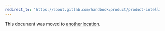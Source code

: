 ```yaml
---
redirect_to: 'https://about.gitlab.com/handbook/product/product-intelligence-guide/'
---
```


This document was moved to [another location](https://about.gitlab.com/handbook/product/product-intelligence-guide/).

<!-- Needed by the Product Intelligence group

Since our new standard for redirects otherwise lies within the gitlab-docs repo,
as long as we need a redirect to the handbook, we need to retain this file.
 -->
<!-- This redirect file can be deleted after December 1, 2021. -->
<!-- Before deletion, see: https://docs.gitlab.com/ee/development/documentation/#move-or-rename-a-page -->
